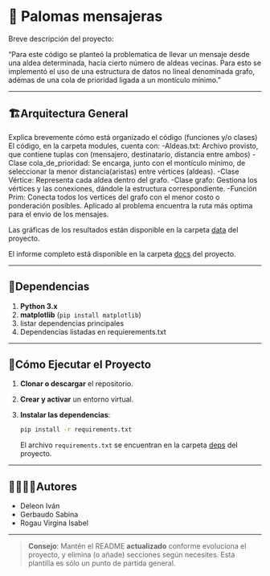 # 🐍 Palomas mensajeras

Breve descripción del proyecto:

“Para este código se planteó la problematica de llevar un mensaje desde una aldea determinada, hacia cierto número de aldeas vecinas. Para esto se implementó el uso de una estructura de datos no lineal denominada grafo, adémas de una cola de prioridad ligada a un montículo mínimo."

---
## 🏗Arquitectura General

Explica brevemente cómo está organizado el código (funciones y/o clases)
El código, en la carpeta modules, cuenta con:
   -Aldeas.txt: Archivo provisto, que contiene tuplas con (mensajero, destinatario, distancia entre ambos)
   -Clase cola_de_prioridad: Se encarga, junto con el montículo minimo, de seleccionar la menor distancia(aristas) entre vértices (aldeas).
   -Clase Vértice: Representa cada aldea dentro del grafo. 
   -Clase grafo: Gestiona los vértices y las conexiones, dándole la estructura correspondiente.
   -Función Prim: Conecta todos los vertices del grafo con el menor costo o ponderación posibles. Aplicado al problema encuentra la ruta más optima para el envio de los mensajes.

Las gráficas de los resultados están disponible en la carpeta [data](./data) del proyecto.

El informe completo está disponible en la carpeta [docs](./docs) del proyecto.

---
## 📑Dependencias

1. **Python 3.x**
2. **matplotlib** (`pip install matplotlib`)
3. listar dependencias principales
4. Dependencias listadas en requierements.txt

---
## 🚀Cómo Ejecutar el Proyecto
1. **Clonar o descargar** el repositorio.

2. **Crear y activar** un entorno virtual.

3. **Instalar las dependencias**:
   ```bash
   pip install -r requirements.txt
   ```
   El archivo `requirements.txt` se encuentran en la carpeta [deps](./deps) del proyecto.

---
## 🙎‍♀️🙎‍♂️Autores

- Deleon Iván 
- Gerbaudo Sabina
- Rogau Virgina Isabel

---

> **Consejo**: Mantén el README **actualizado** conforme evoluciona el proyecto, y elimina (o añade) secciones según necesites. Esta plantilla es sólo un punto de partida general.
